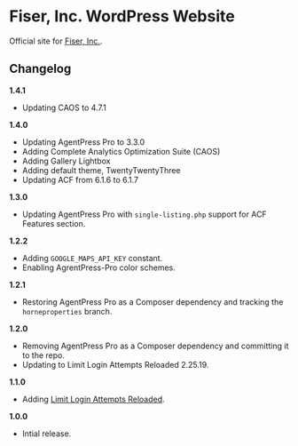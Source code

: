 # Fiser, Inc. WordPress Website

Official site for [Fiser, Inc.](https://fiserinc.com).

## Changelog

__1.4.1__
* Updating CAOS to 4.7.1

__1.4.0__
* Updating AgentPress Pro to 3.3.0
* Adding Complete Analytics Optimization Suite (CAOS)
* Adding Gallery Lightbox
* Adding default theme, TwentyTwentyThree
* Updating ACF from 6.1.6 to 6.1.7

__1.3.0__
* Updating AgentPress Pro with `single-listing.php` support for ACF Features section.

__1.2.2__
* Adding `GOOGLE_MAPS_API_KEY` constant.
* Enabling AgrentPress-Pro color schemes.

__1.2.1__
* Restoring AgentPress Pro as a Composer dependency and tracking the `horneproperties` branch.

__1.2.0__
* Removing AgentPress Pro as a Composer dependency and committing it to the repo.
* Updating to Limit Login Attempts Reloaded 2.25.19.

__1.1.0__
* Adding [Limit Login Attempts Reloaded](https://wordpress.org/plugins/limit-login-attempts-reloaded/).

__1.0.0__
* Intial release.